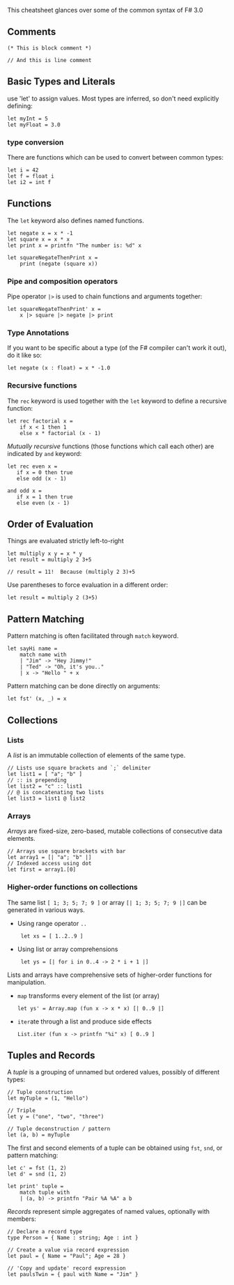 This cheatsheet glances over some of the common syntax of F# 3.0

Comments
--------

	(* This is block comment *)

    // And this is line comment

Basic Types and Literals
------------------------
use 'let' to assign values.  Most types are inferred, so don't need explicitly defining:

    let myInt = 5
    let myFloat = 3.0

### type conversion

There are functions which can be used to convert between common types:

    let i = 42
    let f = float i
    let i2 = int f

Functions
---------
The `let` keyword also defines named functions.

	let negate x = x * -1 
	let square x = x * x 
	let print x = printfn "The number is: %d" x

    let squareNegateThenPrint x = 
		print (negate (square x)) 

### Pipe and composition operators
Pipe operator `|>` is used to chain functions and arguments together:

	let squareNegateThenPrint' x = 
		x |> square |> negate |> print
		
### Type Annotations
If you want to be specific about a type (of the F# compiler can't work it out), do it like so:

	let negate (x : float) = x * -1.0 
  
### Recursive functions
The `rec` keyword is used together with the `let` keyword to define a recursive function:

	let rec factorial x =
	    if x < 1 then 1
	    else x * factorial (x - 1)

*Mutually recursive* functions (those functions which call each other) are indicated by `and` keyword:

	let rec even x =
	   if x = 0 then true 
	   else odd (x - 1)

	and odd x =
	   if x = 1 then true 
	   else even (x - 1)

Order of Evaluation
-------------------
Things are evaluated strictly left-to-right

	let multiply x y = x * y
	let result = multiply 2 3+5
	
	// result = 11!  Because (multiply 2 3)+5
	
Use parentheses to force evaluation in a different order:

	let result = multiply 2 (3+5)

Pattern Matching
----------------
Pattern matching is often facilitated through `match` keyword.

	let sayHi name =
	    match name with
	    | "Jim" -> "Hey Jimmy!"
	    | "Ted" -> "Oh, it's you.."
	    | x -> "Hello " + x

Pattern matching can be done directly on arguments:

	let fst' (x, _) = x

Collections
-----------

### Lists
A *list* is an immutable collection of elements of the same type.

    // Lists use square brackets and `;` delimiter
    let list1 = [ "a"; "b" ]
    // :: is prepending
    let list2 = "c" :: list1
    // @ is concatenating two lists    
    let list3 = list1 @ list2   

### Arrays
*Arrays* are fixed-size, zero-based, mutable collections of consecutive data elements.

	// Arrays use square brackets with bar
    let array1 = [| "a"; "b" |]
    // Indexed access using dot
    let first = array1.[0]  


### Higher-order functions on collections
The same list `[ 1; 3; 5; 7; 9 ]` or array `[| 1; 3; 5; 7; 9 |]` can be generated in various ways.

 - Using range operator `..`
    
        let xs = [ 1..2..9 ]

 - Using list or array comprehensions
    
        let ys = [| for i in 0..4 -> 2 * i + 1 |]


Lists and arrays have comprehensive sets of higher-order functions for manipulation.

  - `map` transforms every element of the list (or array)

		let ys' = Array.map (fun x -> x * x) [| 0..9 |]

  - `iter`ate through a list and produce side effects
 		
		List.iter (fun x -> printfn "%i" x) [ 0..9 ] 

Tuples and Records
------------------
A *tuple* is a grouping of unnamed but ordered values, possibly of different types:

    // Tuple construction
    let myTuple = (1, "Hello")

    // Triple
	let y = ("one", "two", "three") 

    // Tuple deconstruction / pattern
    let (a, b) = myTuple

The first and second elements of a tuple can be obtained using `fst`, `snd`, or pattern matching:

	let c' = fst (1, 2)
	let d' = snd (1, 2)
	
	let print' tuple =
	    match tuple with
	    | (a, b) -> printfn "Pair %A %A" a b

*Records* represent simple aggregates of named values, optionally with members:

    // Declare a record type
    type Person = { Name : string; Age : int }

    // Create a value via record expression
    let paul = { Name = "Paul"; Age = 28 }

    // 'Copy and update' record expression
	let paulsTwin = { paul with Name = "Jim" }


